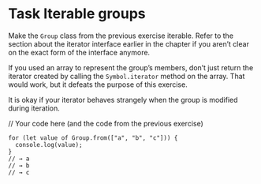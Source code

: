 # Task Iterable groups

Make the ```Group``` class from the previous exercise iterable. Refer to the section about the iterator interface earlier in the chapter if you aren’t clear on the exact form of the interface anymore.

If you used an array to represent the group’s members, don’t just return the iterator created by calling the ```Symbol.iterator``` method on the array. That would work, but it defeats the purpose of this exercise.

It is okay if your iterator behaves strangely when the group is modified during iteration.

// Your code here (and the code from the previous exercise)
```
for (let value of Group.from(["a", "b", "c"])) {
  console.log(value);
}
// → a
// → b
// → c
```